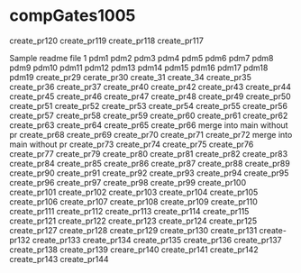 # compGates1005
create_pr120
create_pr119
create_pr118
create_pr117

Sample readme file
1
pdm1
pdm2
pdm3
pdm4
pdm5
pdm6
pdm7
pdm8
pdm9
pdm10
pdm11
pdm12
pdm13
pdm14
pdm15
pdm16
pdm17
pdm18
pdm19
create_pr29
cerate_pr30
create_31
create_34
create_pr35
create_pr36
create_pr37
create_pr40
create_pr42
create_pr43
create_pr44
create_pr45
create_pr46
create_pr47
create_pr48
create_pr49
create_pr50
create_pr51
create_pr52
create_pr53
create_pr54
create_pr55
create_pr56
create_pr57
create_pr58
create_pr59
create_pr60
create_pr61
create_pr62
create_pr63
create_pr64
create_pr65
create_pr66
merge into main without pr
create_pr68
create_pr69
create_pr70
create_pr71
create_pr72
merge into main without pr
create_pr73
create_pr74
create_pr75
create_pr76
create_pr77
create_pr79
create_pr80
create_pr81
create_pr82
create_pr83
create_pr84
create_pr85
create_pr86
create_pr87
create_pr88
create_pr89
create_pr90
create_pr91
create_pr92
create_pr93
create_pr94
create_pr95
create_pr96
create_pr97
create_pr98
create_pr99
create_pr100
create_pr101
create_pr102
create_pr103
create_pr104
create_pr105
create_pr106
create_pr107
create_pr108
create_pr109
create_pr110
create_pr111
create_pr112
create_pr113
create_pr114
create_pr115
create_pr121
create_pr122
create_pr123
create_pr124
create_pr125
create_pr127
create_pr128
create_pr129
create_pr130
create_pr131
create-pr132
create_pr133
create_pr134
create_pr135
create_pr136
create_pr137
create_pr138
create_pr139
creare_pr140
create_pr141
create_pr142
create_pr143
create_pr144
